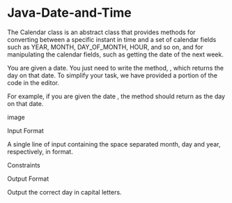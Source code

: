 # Java-Date-and-Time

The Calendar class is an abstract class that provides methods for converting between a specific instant in time and a set of calendar fields such as YEAR, MONTH, DAY_OF_MONTH, HOUR, and so on, and for manipulating the calendar fields, such as getting the date of the next week.

You are given a date. You just need to write the method, , which returns the day on that date. To simplify your task, we have provided a portion of the code in the editor.

For example, if you are given the date , the method should return  as the day on that date.

image

Input Format

A single line of input containing the space separated month, day and year, respectively, in    format.

Constraints

Output Format

Output the correct day in capital letters.
